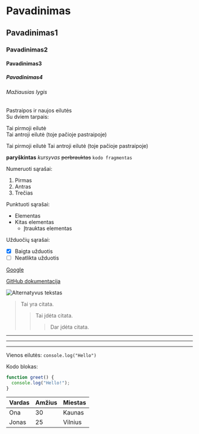 # Pavadinimas
 
## Pavadinimas1
 
### Pavadinimas2
 
#### Pavadinimas3
 
##### Pavadinimas4
 
###### Mažiausias lygis
 
Pastraipos ir naujos eilutės  
Su dviem tarpais:  
 
Tai pirmoji eilutė  
Tai antroji eilutė (toje pačioje pastraipoje)
 
Tai pirmoji eilutė
Tai antroji eilutė (toje pačioje pastraipoje)
 
**paryškintas**
*kursyvas*
~~perbrauktas~~
`kodo fragmentas`
 
Numeruoti sąrašai:
 
1. Pirmas
2. Antras
3. Trečias
 
Punktuoti sąrašai:
 
- Elementas
- Kitas elementas
  - Įtrauktas elementas
 
Užduočių sąrašai:
 
- [x] Baigta užduotis
- [ ] Neatlikta užduotis
 
[Google](https://www.google.com)
 
[GitHub dokumentacija](https://docs.github.com "Oficiali GitHub dokumentacija")
 
![Alternatyvus tekstas](https://picsum.photos/200 "Pavadinimas")
 
> Tai yra citata.
>> Tai įdėta citata.
>>> Dar įdėta citata.
 
---
***
_______
 
Vienos eilutės:
`console.log("Hello")`
 
Kodo blokas:
```js
function greet() {
  console.log("Hello!");
}
```
 
| Vardas | Amžius | Miestas |
|--------|--------|---------|
| Ona    | 30     | Kaunas  |
| Jonas  | 25     | Vilnius |